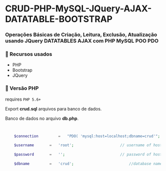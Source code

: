 # CRUD-PHP-MySQL-JQuery-AJAX-DATATABLE-BOOTSTRAP 

### Operações Básicas de Criação, Leitura, Exclusão, Atualização usando JQuery DATATABLES AJAX com PHP MySQL POO PDO

### :pushpin:  Recursos usados ​​
* PHP
* Bootstrap
* JQuery

### :pushpin: Versão PHP

requires ```PHP 5.6+```

Export **crud.sql** arquivos para banco de dados.

Banco de dados no arquivo **db.php**.

```php


	$connection 		= 	"PDO( 'mysql:host=localhost;dbname=crud'"; 	// Host Name
	
	$username		= 	'root'; 	 				// username of host
	
	$password 		= 	''; 						// password of host
	
	$dbname			= 	'crud'; 				        //database name


```


